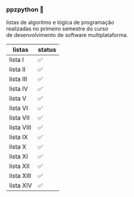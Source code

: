 ### ppzpython 👾

listas de algoritmo e lógica de programação
<br>
realizadas no primeiro semestre do curso
<br>
de desenvolvimento de software multiplataforma.

|    listas    |status|
|--------------|------|
| lista I      |  ✅ |
| lista II     |  ✅ |
| lista III    |  ✅ |
| lista IV     |  ✅ |
| lista V      |  ✅ |
| lista VI     |  ✅ |
| lista VII    |  ✅ |
| lista VIII   |  ✅ |
| lista IX     |  ✅ |
| lista X      |  ✅ |
| lista XI     |  ✅ |
| lista XII    |  ✅ |
| lista XIII   |  ✅ |
| lista XIV    |  ✅ |

